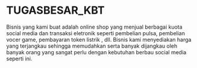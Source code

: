 # TUGASBESAR_KBT
Bisnis yang kami buat adalah online shop yang menjual berbagai kuota social media dan transaksi eletronik seperti pembelian pulsa, pembelian vocer game, pembayaran token listrik , dll. Bisnis kami menyediakan harga yang terjangkau sehingga memudahkan serta banyak dijangkau oleh banyak orang yang sangat perlu dengan kebutuhan berbau  social media seperti ini.
